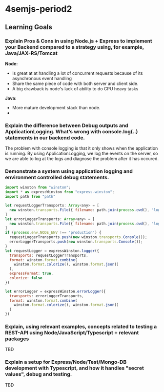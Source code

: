 # 4semjs-period2

## Learning Goals

### Explain Pros & Cons in using Node.js + Express to implement your Backend compared to a strategy using, for example, Java/JAX-RS/Tomcat
 **Node:**
  - Is great at at handling a lot of concurrent requests because of its asynchronous event handling
  - Share the same piece of code with both server and client side.
  - A big drawback is node's lack of ability to do CPU heavy tasks
  
 
 **Java:**
 
 - More mature development stack than node.
 - 


### Explain the difference between Debug outputs and ApplicationLogging. What’s wrong with console.log(..) statements in our backend code.

The problem with console logging is that it only shows when the application is running. By using ApplicationLogging, we log the events on the server, so we are able to log at the logs and diagnose the problem after it has occured.

### Demonstrate a system using application logging and environment controlled debug statements.

```javascript
import winston from "winston";
import * as expressWinston from "express-winston";
import path from "path"

let requestLoggerTransports: Array<any> = [
  new winston.transports.File({ filename: path.join(process.cwd(), "logs", "request.log") })
]
let errorLoggerTransports: Array<any> = [
  new winston.transports.File({ filename: path.join(process.cwd(), "logs", "error.log") })
]
if (process.env.NODE_ENV !== 'production') {
  requestLoggerTransports.push(new winston.transports.Console());
  errorLoggerTransports.push(new winston.transports.Console());
}
let requestLogger = expressWinston.logger({
  transports: requestLoggerTransports,
  format: winston.format.combine(
    winston.format.colorize(), winston.format.json()
  ),
  expressFormat: true,
  colorize: false
})

let errorLogger = expressWinston.errorLogger({
  transports: errorLoggerTransports,
  format: winston.format.combine(
    winston.format.colorize(), winston.format.json()
  )
})
```

### Explain, using relevant examples, concepts related to testing a REST-API using Node/JavaScript/Typescript + relevant packages 

TBD

### Explain a setup for Express/Node/Test/Mongo-DB development with Typescript, and how it handles "secret values",  debug and testing.

TBD

